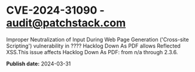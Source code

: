 # CVE-2024-31090 - audit@patchstack.com

Improper Neutralization of Input During Web Page Generation ('Cross-site Scripting') vulnerability in ???? Hacklog Down As PDF allows Reflected XSS.This issue affects Hacklog Down As PDF: from n/a through 2.3.6.



**Publish date:** 2024-03-31
